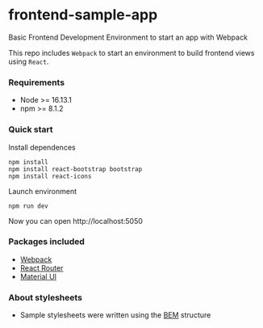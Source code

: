 # frontend-sample-app
Basic Frontend Development Environment to start an app with Webpack

This repo includes `Webpack` to start an environment to build frontend views using `React`.

### Requirements
- Node >= 16.13.1
- npm >= 8.1.2

### Quick start

Install dependences

```
npm install
npm install react-bootstrap bootstrap
npm install react-icons
```

Launch environment

```
npm run dev
```

Now you can open http://localhost:5050

### Packages included
- [Webpack](https://webpack.js.org/)
- [React Router](https://reactrouter.com/en/main)
- [Material UI](https://mui.com/material-ui/getting-started/usage/)

### About stylesheets
- Sample stylesheets were written using the [BEM](https://getbem.com/) structure
